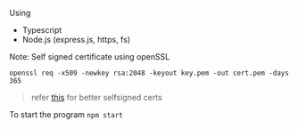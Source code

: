 Using

- Typescript
- Node.js (express.js, https, fs)

Note: Self signed certificate using openSSL

`openssl req -x509 -newkey rsa:2048 -keyout key.pem -out cert.pem -days 365`

> refer [this](https://deliciousbrains.com/https-locally-without-browser-privacy-errors/) for better selfsigned certs 

To start the program `npm start`